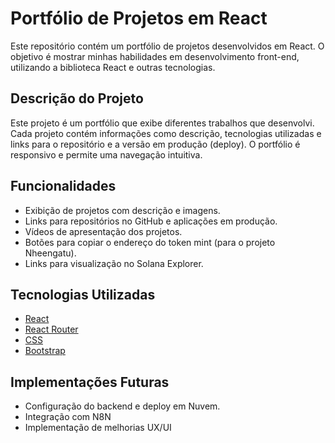 # Portfólio de Projetos em React

Este repositório contém um portfólio de projetos desenvolvidos em React. O objetivo é mostrar minhas habilidades em desenvolvimento front-end, utilizando a biblioteca React e outras tecnologias.


## Descrição do Projeto

Este projeto é um portfólio que exibe diferentes trabalhos que desenvolvi. Cada projeto contém informações como descrição, tecnologias utilizadas e links para o repositório e a versão em produção (deploy). O portfólio é responsivo e permite uma navegação intuitiva.

## Funcionalidades

- Exibição de projetos com descrição e imagens.
- Links para repositórios no GitHub e aplicações em produção.
- Vídeos de apresentação dos projetos.
- Botões para copiar o endereço do token mint (para o projeto Nheengatu).
- Links para visualização no Solana Explorer.

## Tecnologias Utilizadas

- [React](https://reactjs.org/)
- [React Router](https://reactrouter.com/)
- [CSS](https://www.w3schools.com/css/)
- [Bootstrap](https://getbootstrap.com/)

## Implementações Futuras
- Configuração do backend e deploy em Nuvem.
- Integração com N8N
- Implementação de melhorias UX/UI
  
